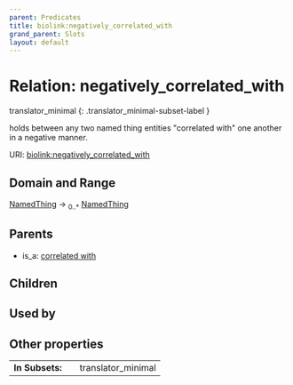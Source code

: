 ```yaml
---
parent: Predicates
title: biolink:negatively_correlated_with
grand_parent: Slots
layout: default
---
```


# Relation: negatively_correlated_with

translator_minimal
{: .translator_minimal-subset-label }


holds between any two named thing entities "correlated with" one another in a negative manner.

URI: [biolink:negatively_correlated_with](https://w3id.org/biolink/vocab/negatively_correlated_with)

## Domain and Range

[NamedThing](NamedThing.md) ->  <sub>0..\*</sub> [NamedThing](NamedThing.md)

## Parents

 *  is_a: [correlated with](correlated_with.md)

## Children


## Used by


## Other properties

|  |  |  |
| --- | --- | --- |
| **In Subsets:** | | translator_minimal |

